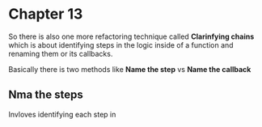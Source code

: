 # Chapter 13

So there is also one more refactoring technique called **Clarinfying chains** which is about identifying steps in the logic inside of a function and renaming them or its callbacks. 


Basically there is two methods like **Name the step** vs **Name the callback** 

## Nma the steps 
Invloves identifying each step in 
